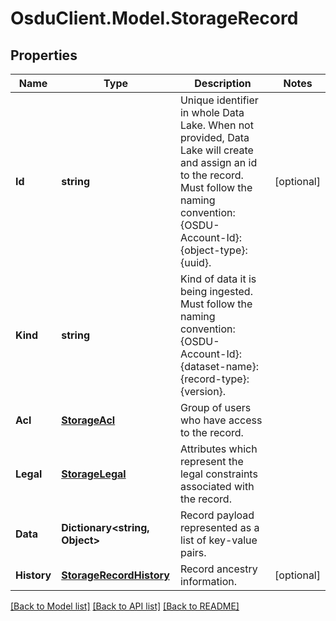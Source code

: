 # OsduClient.Model.StorageRecord
## Properties

Name | Type | Description | Notes
------------ | ------------- | ------------- | -------------
**Id** | **string** | Unique identifier in whole Data Lake. When not provided, Data Lake will create and assign an id to the record. Must follow the naming convention: {OSDU-Account-Id}:{object-type}:{uuid}. | [optional] 
**Kind** | **string** | Kind of data it is being ingested. Must follow the naming convention: {OSDU-Account-Id}:{dataset-name}:{record-type}:{version}. | 
**Acl** | [**StorageAcl**](StorageAcl.md) | Group of users who have access to the record. | 
**Legal** | [**StorageLegal**](StorageLegal.md) | Attributes which represent the legal constraints associated with the record. | 
**Data** | **Dictionary&lt;string, Object&gt;** | Record payload represented as a list of key-value pairs. | 
**History** | [**StorageRecordHistory**](StorageRecordHistory.md) | Record ancestry information. | [optional] 

[[Back to Model list]](../README.md#documentation-for-models) [[Back to API list]](../README.md#documentation-for-api-endpoints) [[Back to README]](../README.md)

